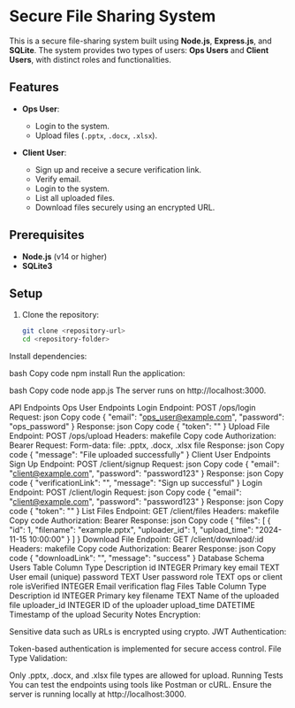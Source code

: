 # Secure File Sharing System

This is a secure file-sharing system built using **Node.js**, **Express.js**, and **SQLite**. The system provides two types of users: **Ops Users** and **Client Users**, with distinct roles and functionalities.

## Features

- **Ops User**:
  - Login to the system.
  - Upload files (`.pptx`, `.docx`, `.xlsx`).

- **Client User**:
  - Sign up and receive a secure verification link.
  - Verify email.
  - Login to the system.
  - List all uploaded files.
  - Download files securely using an encrypted URL.

## Prerequisites

- **Node.js** (v14 or higher)
- **SQLite3**

## Setup

1. Clone the repository:
   ```bash
   git clone <repository-url>
   cd <repository-folder>
Install dependencies:

bash
Copy code
npm install
Run the application:

bash
Copy code
node app.js
The server runs on http://localhost:3000.

API Endpoints
Ops User Endpoints
Login
Endpoint: POST /ops/login
Request:
json
Copy code
{
  "email": "ops_user@example.com",
  "password": "ops_password"
}
Response:
json
Copy code
{
  "token": "<jwt-token>"
}
Upload File
Endpoint: POST /ops/upload
Headers:
makefile
Copy code
Authorization: Bearer <token>
Request:
Form-data:
file: .pptx, .docx, .xlsx file
Response:
json
Copy code
{
  "message": "File uploaded successfully"
}
Client User Endpoints
Sign Up
Endpoint: POST /client/signup
Request:
json
Copy code
{
  "email": "client@example.com",
  "password": "password123"
}
Response:
json
Copy code
{
  "verificationLink": "<encrypted-link>",
  "message": "Sign up successful"
}
Login
Endpoint: POST /client/login
Request:
json
Copy code
{
  "email": "client@example.com",
  "password": "password123"
}
Response:
json
Copy code
{
  "token": "<jwt-token>"
}
List Files
Endpoint: GET /client/files
Headers:
makefile
Copy code
Authorization: Bearer <token>
Response:
json
Copy code
{
  "files": [
    {
      "id": 1,
      "filename": "example.pptx",
      "uploader_id": 1,
      "upload_time": "2024-11-15 10:00:00"
    }
  ]
}
Download File
Endpoint: GET /client/download/:id
Headers:
makefile
Copy code
Authorization: Bearer <token>
Response:
json
Copy code
{
  "downloadLink": "<encrypted-link>",
  "message": "success"
}
Database Schema
Users Table
Column	Type	Description
id	INTEGER	Primary key
email	TEXT	User email (unique)
password	TEXT	User password
role	TEXT	ops or client role
isVerified	INTEGER	Email verification flag
Files Table
Column	Type	Description
id	INTEGER	Primary key
filename	TEXT	Name of the uploaded file
uploader_id	INTEGER	ID of the uploader
upload_time	DATETIME	Timestamp of the upload
Security Notes
Encryption:

Sensitive data such as URLs is encrypted using crypto.
JWT Authentication:

Token-based authentication is implemented for secure access control.
File Type Validation:

Only .pptx, .docx, and .xlsx file types are allowed for upload.
Running Tests
You can test the endpoints using tools like Postman or cURL. Ensure the server is running locally at http://localhost:3000.

